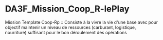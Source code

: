 # DA3F_Mission_Coop_R-lePlay
Mission Template Coop-Rp :: Consiste à la vivre la vie d'une base avec pour objectif maintenir un niveau de ressources (carburant, logistique, nourriture) suffisant pour le bon déroulement des opérations
